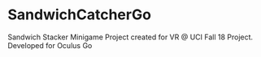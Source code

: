 # SandwichCatcherGo

Sandwich Stacker Minigame Project created for VR @ UCI Fall 18 Project.
Developed for Oculus Go
